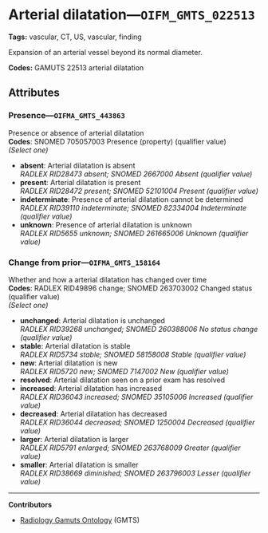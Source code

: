 # Arterial dilatation—`OIFM_GMTS_022513`

**Tags:** vascular, CT, US, vascular, finding

Expansion of an arterial vessel beyond its normal diameter.

**Codes:** GAMUTS 22513 arterial dilatation

## Attributes

### Presence—`OIFMA_GMTS_443863`

Presence or absence of arterial dilatation  
**Codes**: SNOMED 705057003 Presence (property) (qualifier value)  
*(Select one)*

- **absent**: Arterial dilatation is absent  
_RADLEX RID28473 absent; SNOMED 2667000 Absent (qualifier value)_
- **present**: Arterial dilatation is present  
_RADLEX RID28472 present; SNOMED 52101004 Present (qualifier value)_
- **indeterminate**: Presence of arterial dilatation cannot be determined  
_RADLEX RID39110 indeterminate; SNOMED 82334004 Indeterminate (qualifier value)_
- **unknown**: Presence of arterial dilatation is unknown  
_RADLEX RID5655 unknown; SNOMED 261665006 Unknown (qualifier value)_

### Change from prior—`OIFMA_GMTS_158164`

Whether and how a arterial dilatation has changed over time  
**Codes**: RADLEX RID49896 change; SNOMED 263703002 Changed status (qualifier value)  
*(Select one)*

- **unchanged**: Arterial dilatation is unchanged  
_RADLEX RID39268 unchanged; SNOMED 260388006 No status change (qualifier value)_
- **stable**: Arterial dilatation is stable  
_RADLEX RID5734 stable; SNOMED 58158008 Stable (qualifier value)_
- **new**: Arterial dilatation is new  
_RADLEX RID5720 new; SNOMED 7147002 New (qualifier value)_
- **resolved**: Arterial dilatation seen on a prior exam has resolved  
- **increased**: Arterial dilatation has increased  
_RADLEX RID36043 increased; SNOMED 35105006 Increased (qualifier value)_
- **decreased**: Arterial dilatation has decreased  
_RADLEX RID36044 decreased; SNOMED 1250004 Decreased (qualifier value)_
- **larger**: Arterial dilatation is larger  
_RADLEX RID5791 enlarged; SNOMED 263768009 Greater (qualifier value)_
- **smaller**: Arterial dilatation is smaller  
_RADLEX RID38669 diminished; SNOMED 263796003 Lesser (qualifier value)_

---

**Contributors**

- [Radiology Gamuts Ontology](https://gamuts.net/) (GMTS)